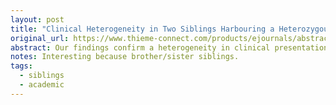 ```yaml
---
layout: post
title: "Clinical Heterogeneity in Two Siblings Harbouring a Heterozygous PRPH2 Pathogenic Variant"
original_url: https://www.thieme-connect.com/products/ejournals/abstract/10.1055/a-2034-6250
abstract: Our findings confirm a heterogeneity in clinical presentation associated with pathogenic variants in PRPH2. It may follow either an autosomal dominant or an autosomal recessive mode of inheritance and show a very heterogeneous clinical manifestation of retinal degeneration, e.g., autosomal dominant retinitis pigmentosa (♂ sibling; II-3) and autosomal dominant cone-rod dystrophy (index ♀ sibling; II-2), autosomal dominant macular dystrophy, and also autosomal recessive retinitis pigmentosa.
notes: Interesting because brother/sister siblings.
tags:
  - siblings
  - academic
---
```

